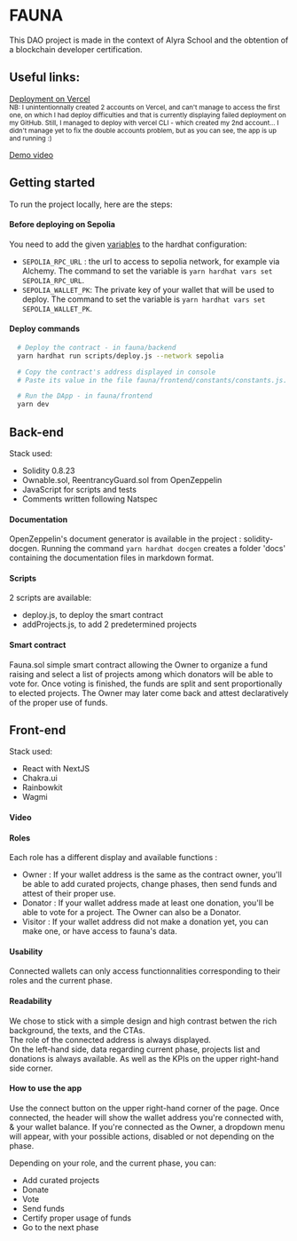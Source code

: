 # FAUNA

This DAO project is made in the context of Alyra School and the obtention of a blockchain developer certification.

## Useful links:

[Deployment on Vercel](https://faunadao.vercel.app/)  
<sub> NB: I unintentionnally created 2 accounts on Vercel, and can't manage to access the first one, on which I had deploy difficulties and that is currently displaying failed deployment on my GitHub. Still, I managed to deploy with vercel CLI - which created my 2nd account... I didn't manage yet to fix the double accounts problem, but as you can see, the app is up and running :) </sub>

[Demo video](https://www.loom.com/share/4bcb50aeee0b4705af85245e03062b60)

## Getting started

To run the project locally, here are the steps:

#### Before deploying on Sepolia

You need to add the given [variables](https://hardhat.org/hardhat-runner/docs/guides/configuration-variables) to the hardhat configuration:

- `SEPOLIA_RPC_URL` : the url to access to sepolia network, for example via Alchemy. The command to set the variable is `yarn hardhat vars set SEPOLIA_RPC_URL`.
- `SEPOLIA_WALLET_PK`: The private key of your wallet that will be used to deploy. The command to set the variable is `yarn hardhat vars set SEPOLIA_WALLET_PK`.

#### Deploy commands

```sh
  # Deploy the contract - in fauna/backend
  yarn hardhat run scripts/deploy.js --network sepolia

  # Copy the contract's address displayed in console
  # Paste its value in the file fauna/frontend/constants/constants.js.

  # Run the DApp - in fauna/frontend
  yarn dev
```

## Back-end

Stack used:

- Solidity 0.8.23
- Ownable.sol, ReentrancyGuard.sol from OpenZeppelin
- JavaScript for scripts and tests
- Comments written following Natspec

#### Documentation

OpenZeppelin's document generator is available in the project : solidity-docgen. Running the command `yarn hardhat docgen` creates a folder 'docs' containing the documentation files in markdown format.

#### Scripts

2 scripts are available:

- deploy.js, to deploy the smart contract
- addProjects.js, to add 2 predetermined projects

#### Smart contract

Fauna.sol simple smart contract allowing the Owner to organize a fund raising and select a list of projects among which donators will be able to vote for. Once voting is finished, the funds are split and sent proportionally to elected projects. The Owner may later come back and attest declaratively of the proper use of funds.

## Front-end

Stack used:

- React with NextJS
- Chakra.ui
- Rainbowkit
- Wagmi

#### Video

#### Roles

Each role has a different display and available functions :

- Owner : If your wallet address is the same as the contract owner, you'll be able to add curated projects, change phases, then send funds and attest of their proper use.
- Donator : If your wallet address made at least one donation, you'll be able to vote for a project. The Owner can also be a Donator.
- Visitor : If your wallet address did not make a donation yet, you can make one, or have access to fauna's data.

#### Usability

Connected wallets can only access functionnalities corresponding to their roles and the current phase.

#### Readability

We chose to stick with a simple design and high contrast betwen the rich background, the texts, and the CTAs.  
The role of the connected address is always displayed.  
On the left-hand side, data regarding current phase, projects list and donations is always available. As well as the KPIs on the upper right-hand side corner.

#### How to use the app

Use the connect button on the upper right-hand corner of the page.
Once connected, the header will show the wallet address you're connected with, & your wallet balance. If you're connected as the Owner, a dropdown menu will appear, with your possible actions, disabled or not depending on the phase.

Depending on your role, and the current phase, you can:

- Add curated projects
- Donate
- Vote
- Send funds
- Certify proper usage of funds
- Go to the next phase
